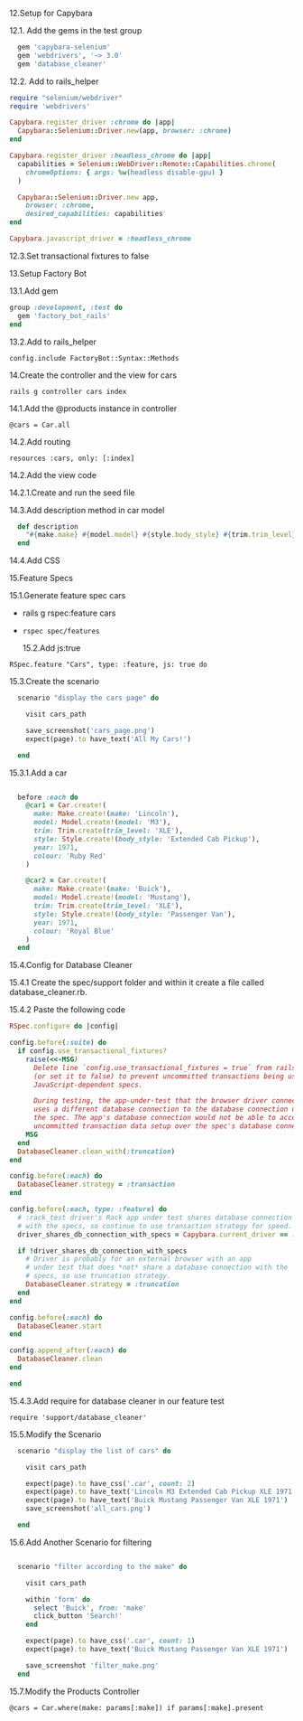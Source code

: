 <!-- #### START HERE FOR DEMO -->

12.Setup for Capybara

12.1. Add the gems in the test group

```ruby
  gem 'capybara-selenium'
  gem 'webdrivers', '~> 3.0'
  gem 'database_cleaner'
```

12.2. Add to rails_helper

```ruby
require "selenium/webdriver"
require 'webdrivers'

Capybara.register_driver :chrome do |app|
  Capybara::Selenium::Driver.new(app, browser: :chrome)
end

Capybara.register_driver :headless_chrome do |app|
  capabilities = Selenium::WebDriver::Remote::Capabilities.chrome(
    chromeOptions: { args: %w(headless disable-gpu) }
  )

  Capybara::Selenium::Driver.new app,
    browser: :chrome,
    desired_capabilities: capabilities
end

Capybara.javascript_driver = :headless_chrome
```

12.3.Set transactional fixtures to false

13.Setup Factory Bot

13.1.Add gem

```ruby
group :development, :test do
  gem 'factory_bot_rails'
end
```

13.2.Add to rails_helper

`config.include FactoryBot::Syntax::Methods`

14.Create the controller and the view for cars

`rails g controller cars index`

14.1.Add the @products instance in controller

`@cars = Car.all`

14.2.Add routing

`resources :cars, only: [:index]`

14.2.Add the view code

14.2.1.Create and run the seed file

14.3.Add description method in car model

```ruby
  def description
    "#{make.make} #{model.model} #{style.body_style} #{trim.trim_level} #{year}".gsub('  ', ' ')
  end
```

14.4.Add CSS

15.Feature Specs

15.1.Generate feature spec cars

- rails g rspec:feature cars
- `rspec spec/features`

  15.2.Add js:true

`RSpec.feature "Cars", type: :feature, js: true do`

15.3.Create the scenario

```ruby
  scenario "display the cars page" do

    visit cars_path

    save_screenshot('cars_page.png')
    expect(page).to have_text('All My Cars!')

  end
```

15.3.1.Add a car

```ruby

  before :each do
    @car1 = Car.create!(
      make: Make.create!(make: 'Lincoln'),
      model: Model.create!(model: 'M3'),
      trim: Trim.create(trim_level: 'XLE'),
      style: Style.create!(body_style: 'Extended Cab Pickup'),
      year: 1971,
      colour: 'Ruby Red'
    )

    @car2 = Car.create!(
      make: Make.create!(make: 'Buick'),
      model: Model.create!(model: 'Mustang'),
      trim: Trim.create(trim_level: 'XLE'),
      style: Style.create!(body_style: 'Passenger Van'),
      year: 1971,
      colour: 'Royal Blue'
    )
  end
```

15.4.Config for Database Cleaner

15.4.1 Create the spec/support folder and within it create a file called database_cleaner.rb.

15.4.2 Paste the following code

```ruby
RSpec.configure do |config|

config.before(:suite) do
  if config.use_transactional_fixtures?
    raise(<<-MSG)
      Delete line `config.use_transactional_fixtures = true` from rails_helper.rb
      (or set it to false) to prevent uncommitted transactions being used in
      JavaScript-dependent specs.

      During testing, the app-under-test that the browser driver connects to
      uses a different database connection to the database connection used by
      the spec. The app's database connection would not be able to access
      uncommitted transaction data setup over the spec's database connection.
    MSG
  end
  DatabaseCleaner.clean_with(:truncation)
end

config.before(:each) do
  DatabaseCleaner.strategy = :transaction
end

config.before(:each, type: :feature) do
  # :rack_test driver's Rack app under test shares database connection
  # with the specs, so continue to use transaction strategy for speed.
  driver_shares_db_connection_with_specs = Capybara.current_driver == :rack_test

  if !driver_shares_db_connection_with_specs
    # Driver is probably for an external browser with an app
    # under test that does *not* share a database connection with the
    # specs, so use truncation strategy.
    DatabaseCleaner.strategy = :truncation
  end
end

config.before(:each) do
  DatabaseCleaner.start
end

config.append_after(:each) do
  DatabaseCleaner.clean
end

end
```

15.4.3.Add require for database cleaner in our feature test

`require 'support/database_cleaner'`

15.5.Modify the Scenario

```ruby
  scenario "display the list of cars" do

    visit cars_path

    expect(page).to have_css('.car', count: 2)
    expect(page).to have_text('Lincoln M3 Extended Cab Pickup XLE 1971')
    expect(page).to have_text('Buick Mustang Passenger Van XLE 1971')
    save_screenshot('all_cars.png')

  end
```

15.6.Add Another Scenario for filtering

```ruby

  scenario "filter according to the make" do

    visit cars_path

    within 'form' do
      select 'Buick', from: 'make'
      click_button 'Search!'
    end

    expect(page).to have_css('.car', count: 1)
    expect(page).to have_text('Buick Mustang Passenger Van XLE 1971')

    save_screenshot 'filter_make.png'
  end
```

15.7.Modify the Products Controller

`@cars = Car.where(make: params[:make]) if params[:make].present`
